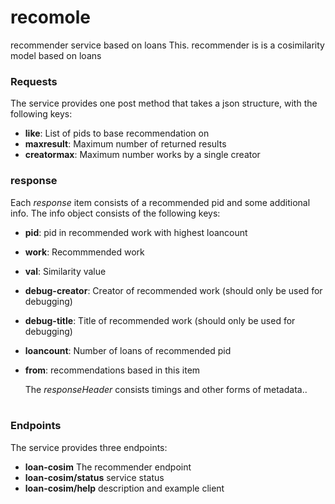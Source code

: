 # recomole

recommender service based on loans
This. recommender is is a cosimilarity model based on loans

### Requests
The service provides one post method that takes a json structure, with the following keys:

* **like**: List of pids to base recommendation on
* **maxresult**: Maximum number of returned results
* **creatormax**: Maximum number works by a single creator

### response
Each *response* item consists of a recommended pid and some additional info.
The info object consists of the following keys:

* **pid**: pid in recommended work with highest loancount
* **work**: Recommmended work
* **val**: Similarity value
* **debug-creator**: Creator of recommended work (should only be used for debugging)
* **debug-title**: Title of recommended work (should only be used for debugging)
* **loancount**: Number of loans of recommended pid
* **from**: recommendations based in this item
    
   The *responseHeader* consists timings and other forms of metadata..</br></br>

### Endpoints

The service provides three endpoints:

* **loan-cosim** The recommender endpoint
* **loan-cosim/status** service status
* **loan-cosim/help** description and example client
